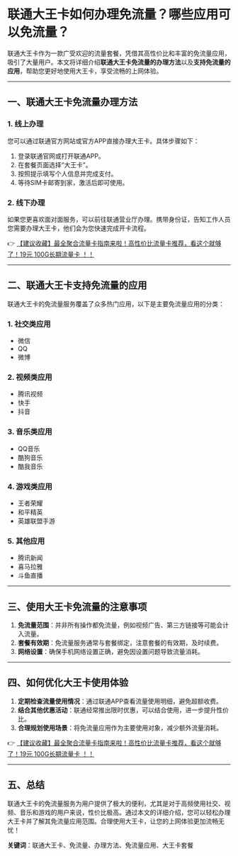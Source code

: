 # 联通大王卡如何办理免流量？哪些应用可以免流量？

联通大王卡作为一款广受欢迎的流量套餐，凭借其高性价比和丰富的免流量应用，吸引了大量用户。本文将详细介绍**联通大王卡免流量的办理方法**以及**支持免流量的应用**，帮助您更好地使用大王卡，享受流畅的上网体验。

---

## 一、联通大王卡免流量办理方法

### 1. 线上办理
您可以通过联通官方网站或官方APP直接办理大王卡。具体步骤如下：
1. 登录联通官网或打开联通APP。
2. 在套餐页面选择“大王卡”。
3. 按照提示填写个人信息并完成支付。
4. 等待SIM卡邮寄到家，激活后即可使用。

### 2. 线下办理
如果您更喜欢面对面服务，可以前往联通营业厅办理。携带身份证，告知工作人员您需要办理大王卡，他们会为您快速完成开卡流程。

👉 [【建议收藏】最全聚合流量卡指南来啦！高性价比流量卡推荐，看这个就够了！19元 100G长期流量卡 ！！](https://bit.ly/Liuliangka)

---

## 二、联通大王卡支持免流量的应用

联通大王卡的免流量服务覆盖了众多热门应用，以下是主要免流量应用的分类：

### 1. 社交类应用
- 微信
- QQ
- 微博

### 2. 视频类应用
- 腾讯视频
- 快手
- 抖音

### 3. 音乐类应用
- QQ音乐
- 酷狗音乐
- 酷我音乐

### 4. 游戏类应用
- 王者荣耀
- 和平精英
- 英雄联盟手游

### 5. 其他应用
- 腾讯新闻
- 喜马拉雅
- 斗鱼直播

---

## 三、使用大王卡免流量的注意事项

1. **免流量范围**：并非所有操作都免流量，例如视频广告、第三方链接等可能会计入流量。
2. **套餐有效期**：免流量服务通常与套餐绑定，注意套餐的有效期，及时续费。
3. **网络设置**：确保手机网络设置正确，避免因设置问题导致流量消耗。

---

## 四、如何优化大王卡使用体验

1. **定期检查流量使用情况**：通过联通APP查看流量使用明细，避免超额收费。
2. **结合其他优惠活动**：联通经常推出限时优惠，可以结合使用，进一步提升性价比。
3. **合理规划使用场景**：将免流量应用作为主要使用对象，减少额外流量消耗。

👉 [【建议收藏】最全聚合流量卡指南来啦！高性价比流量卡推荐，看这个就够了！19元 100G长期流量卡 ！！](https://bit.ly/Liuliangka)

---

## 五、总结

联通大王卡的免流量服务为用户提供了极大的便利，尤其是对于高频使用社交、视频、音乐和游戏的用户来说，性价比极高。通过本文的详细介绍，您可以轻松办理大王卡并了解其免流量应用范围。合理使用大王卡，让您的上网体验更加流畅无忧！

**关键词**：联通大王卡、免流量、办理方法、免流量应用、大王卡套餐
